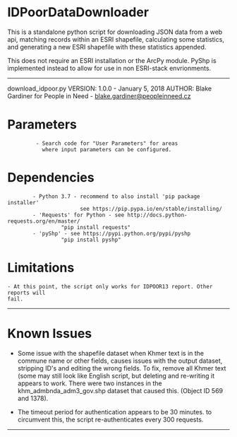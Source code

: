 # IDPoorDataDownloader

This is a standalone python script for downloading JSON data from a web api, matching records within an ESRI shapefile, calculating some statistics, and generating a new ESRI shapefile with these statistics appended. 

This does not require an ESRI installation or the ArcPy module. PyShp is implemented instead to allow for use in non ESRI-stack envrionments.

--------------------------------------------------------------------------------------------
 download_idpoor.py
 VERSION: 1.0.0 - January 5, 2018
 AUTHOR: Blake Gardiner for People in Need  - blake.gardiner@peopleinneed.cz

# Parameters 
             - Search code for "User Parameters" for areas
               where input parameters can be configured.
# Dependencies
            - Python 3.7 - recommend to also install 'pip package installer'
                           see https://pip.pypa.io/en/stable/installing/
            - 'Requests' for Python - see http://docs.python-requests.org/en/master/ 
                     "pip install requests"
            - 'pyShp' - see https://pypi.python.org/pypi/pyshp 
                     "pip install pyshp"

# Limitations
    - At this point, the script only works for IDPOOR13 report. Other reports will 
    fail.
--------------------------------------------------------------------------------------------
# Known Issues
  *  Some issue with the shapefile dataset when Khmer text is in the commune name or other
     fields, causes issues with the output dataset, stripping ID's and editing the wrong fields.
     To fix, remove all Khmer text (some may still look like English script, but deleting and
     re-writing it appears to work. There were two instances in the khm_admbnda_adm3_gov.shp 
     dataset that caused this. (Object ID 569 and 1378).

  *  The timeout period for authentication appears to be 30 minutes.
     to circumvent this, the script re-authenticates every 300 requests. 
--------------------------------------------------------------------------------------------

